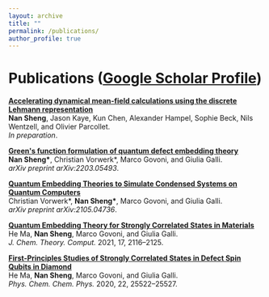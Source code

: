 ```yaml
---
layout: archive
title: ""
permalink: /publications/
author_profile: true
---
```


<!-- {% if author.googlescholar %}
  You can also find my articles on <u><a href="{{author.googlescholar}}">my Google Scholar profile</a>.</u>
{% endif %}

{% include base_path %}

{% for post in site.publications reversed %}
  {% include archive-single.html %}
{% endfor %} -->

# Publications ([Google Scholar Profile](https://scholar.google.com/citations?user=kzgjJHIAAAAJ&hl=en))
[**Accelerating dynamical mean-field calculations using the discrete Lehmann representation**](/publications/)<br>
**Nan Sheng**, Jason Kaye, Kun Chen, Alexander Hampel, Sophie Beck, Nils Wentzell, and Olivier Parcollet.<br>
*In preparation*.


[**Green's function formulation of quantum defect embedding theory**](https://arxiv.org/abs/2203.05493)<br>
**Nan Sheng\***, Christian Vorwerk\*, Marco Govoni, and Giulia Galli.<br>
*arXiv preprint arXiv:2203.05493*.

[**Quantum Embedding Theories to Simulate Condensed Systems on Quantum Computers**](https://arxiv.org/abs/2105.04736)<br>
Christian Vorwerk\*, **Nan Sheng\***, Marco Govoni, and Giulia Galli.<br>
*arXiv preprint arXiv:2105.04736*.

[**Quantum Embedding Theory for Strongly Correlated States in Materials**](https://pubs.acs.org/doi/10.1021/acs.jctc.0c01258)<br>
He Ma, **Nan Sheng**, Marco Govoni, and Giulia Galli.<br>
*J. Chem. Theory. Comput.* 2021, 17, 2116–2125.


[**First-Principles Studies of Strongly Correlated States in Defect Spin Qubits in Diamond**](https://pubs.rsc.org/en/content/articlelanding/2020/cp/d0cp04585c)<br>
He Ma, **Nan Sheng**, Marco Govoni, and Giulia Galli.<br>
*Phys. Chem. Chem. Phys.* 2020, 22, 25522–25527.
